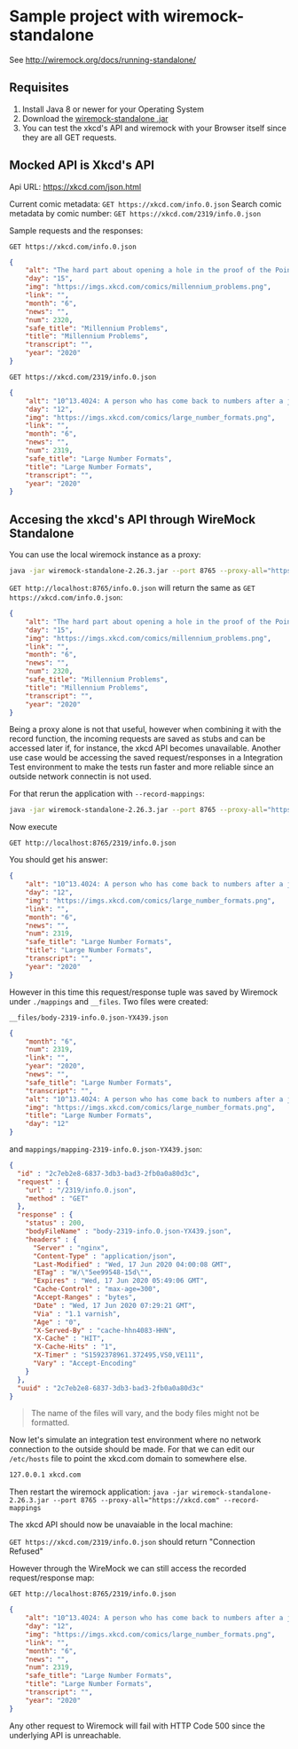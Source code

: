 # Sample project with wiremock-standalone

See <http://wiremock.org/docs/running-standalone/>

## Requisites

1. Install Java 8 or newer for your Operating System
2. Download the [wiremock-standalone .jar](https://repo1.maven.org/maven2/com/github/tomakehurst/wiremock-standalone/2.26.3/wiremock-standalone-2.26.3.jar)
3. You can test the xkcd's API and wiremock with your Browser itself since they are all GET requests.

## Mocked API is Xkcd's API

Api URL: <https://xkcd.com/json.html>

Current comic metadata: `GET https://xkcd.com/info.0.json`
Search comic metadata by comic number: `GET https://xkcd.com/2319/info.0.json`

Sample requests and the responses:

`GET https://xkcd.com/info.0.json`

```json
{
    "alt": "The hard part about opening a hole in the proof of the Poincaré conjecture is that Grigori Perelman will come out of retirement to try to fix it by drawing a loop around the hole and contracting it to a point.",
    "day": "15",
    "img": "https://imgs.xkcd.com/comics/millennium_problems.png",
    "link": "",
    "month": "6",
    "news": "",
    "num": 2320,
    "safe_title": "Millennium Problems",
    "title": "Millennium Problems",
    "transcript": "",
    "year": "2020"
}
```

`GET https://xkcd.com/2319/info.0.json`

```json
{
    "alt": "10^13.4024: A person who has come back to numbers after a journey deep into some random theoretical field",
    "day": "12",
    "img": "https://imgs.xkcd.com/comics/large_number_formats.png",
    "link": "",
    "month": "6",
    "news": "",
    "num": 2319,
    "safe_title": "Large Number Formats",
    "title": "Large Number Formats",
    "transcript": "",
    "year": "2020"
}
```

## Accesing the xkcd's API through WireMock Standalone

You can use the local wiremock instance as a proxy:

```bash
java -jar wiremock-standalone-2.26.3.jar --port 8765 --proxy-all="https://xkcd.com"
```

`GET http://localhost:8765/info.0.json` will return the same as `GET https://xkcd.com/info.0.json`:

```json
{
    "alt": "The hard part about opening a hole in the proof of the Poincaré conjecture is that Grigori Perelman will come out of retirement to try to fix it by drawing a loop around the hole and contracting it to a point.",
    "day": "15",
    "img": "https://imgs.xkcd.com/comics/millennium_problems.png",
    "link": "",
    "month": "6",
    "news": "",
    "num": 2320,
    "safe_title": "Millennium Problems",
    "title": "Millennium Problems",
    "transcript": "",
    "year": "2020"
}
```

Being a proxy alone is not that useful, however when combining it with the record function, the incoming requests are saved as stubs and can be accessed later if, for instance, the xkcd API becomes unavailable. Another use case would be accessing the saved request/responses in a Integration Test environment to make the tests run faster and more reliable since an outside network connectin is not used.

For that rerun the application with `--record-mappings`:

```bash
java -jar wiremock-standalone-2.26.3.jar --port 8765 --proxy-all="https://xkcd.com" --record-mappings
```

Now execute

`GET http://localhost:8765/2319/info.0.json`

You should get his answer:

```json
{
    "alt": "10^13.4024: A person who has come back to numbers after a journey deep into some random theoretical field",
    "day": "12",
    "img": "https://imgs.xkcd.com/comics/large_number_formats.png",
    "link": "",
    "month": "6",
    "news": "",
    "num": 2319,
    "safe_title": "Large Number Formats",
    "title": "Large Number Formats",
    "transcript": "",
    "year": "2020"
}
```

However in this time this request/response tuple was saved by Wiremock under `./mappings` and `__files`. Two files were created:

`__files/body-2319-info.0.json-YX439.json`

```json
{
    "month": "6",
    "num": 2319,
    "link": "",
    "year": "2020",
    "news": "",
    "safe_title": "Large Number Formats",
    "transcript": "",
    "alt": "10^13.4024: A person who has come back to numbers after a journey deep into some random theoretical field",
    "img": "https://imgs.xkcd.com/comics/large_number_formats.png",
    "title": "Large Number Formats",
    "day": "12"
}
```

and `mappings/mapping-2319-info.0.json-YX439.json`:

```json
{
  "id" : "2c7eb2e8-6837-3db3-bad3-2fb0a0a80d3c",
  "request" : {
    "url" : "/2319/info.0.json",
    "method" : "GET"
  },
  "response" : {
    "status" : 200,
    "bodyFileName" : "body-2319-info.0.json-YX439.json",
    "headers" : {
      "Server" : "nginx",
      "Content-Type" : "application/json",
      "Last-Modified" : "Wed, 17 Jun 2020 04:00:08 GMT",
      "ETag" : "W/\"5ee99548-15d\"",
      "Expires" : "Wed, 17 Jun 2020 05:49:06 GMT",
      "Cache-Control" : "max-age=300",
      "Accept-Ranges" : "bytes",
      "Date" : "Wed, 17 Jun 2020 07:29:21 GMT",
      "Via" : "1.1 varnish",
      "Age" : "0",
      "X-Served-By" : "cache-hhn4083-HHN",
      "X-Cache" : "HIT",
      "X-Cache-Hits" : "1",
      "X-Timer" : "S1592378961.372495,VS0,VE111",
      "Vary" : "Accept-Encoding"
    }
  },
  "uuid" : "2c7eb2e8-6837-3db3-bad3-2fb0a0a80d3c"
}
```

> The name of the files will vary, and the body files might not be formatted.

Now let's simulate an integration test environment where no network connection to the outside should be made. For that we can edit our `/etc/hosts` file to point the xkcd.com domain to somewhere else.

```txt
127.0.0.1 xkcd.com
```

Then restart the wiremock application: `java -jar wiremock-standalone-2.26.3.jar --port 8765 --proxy-all="https://xkcd.com" --record-mappings`

The xkcd API should now be unavaiable in the local machine:

`GET https://xkcd.com/2319/info.0.json` should return "Connection Refused"

However through the WireMock we can still access the recorded request/response map:

`GET http://localhost:8765/2319/info.0.json`

```json
{
    "alt": "10^13.4024: A person who has come back to numbers after a journey deep into some random theoretical field",
    "day": "12",
    "img": "https://imgs.xkcd.com/comics/large_number_formats.png",
    "link": "",
    "month": "6",
    "news": "",
    "num": 2319,
    "safe_title": "Large Number Formats",
    "title": "Large Number Formats",
    "transcript": "",
    "year": "2020"
}
```

Any other request to Wiremock will fail with HTTP Code 500 since the underlying API is unreachable.
